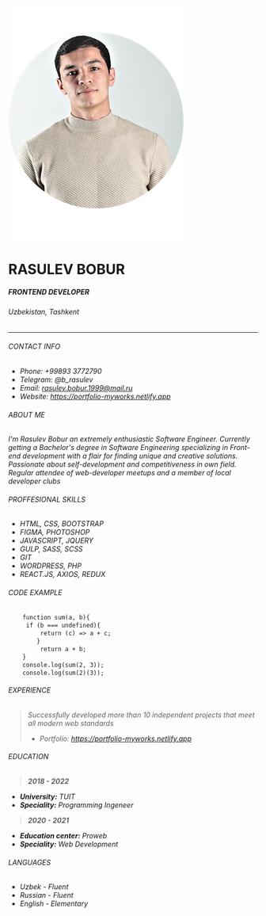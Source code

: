 ![Alt-текст](./ava.png) 
# RASULEV BOBUR
##### FRONTEND DEVELOPER
###### Uzbekistan, Tashkent

---
###### CONTACT INFO

- *Phone: +99893 3772790*
- *Telegram: @b_rasulev*
- *Email: rasulev.bobur.1999@mail.ru*
- *Website: https://portfolio-myworks.netlify.app*
###### ABOUT ME
*I'm Rasulev Bobur an extremely enthusiastic Software Engineer. Currently getting a Bachelor's degree in Software Engineering specializing in Front-end development with a flair for finding unique and creative solutions. Passionate about self-development and competitiveness in own field. Regular attendee of web-developer meetups and a member of local developer clubs*

###### PROFFESIONAL SKILLS

- *HTML, CSS, BOOTSTRAP*
- *FIGMA, PHOTOSHOP*
- *JAVASCRIPT, JQUERY*
- *GULP, SASS, SCSS*
- *GIT*
- *WORDPRESS, PHP*
- *REACT.JS, AXIOS, REDUX*

###### CODE EXAMPLE

```
    function sum(a, b){
     if (b === undefined){ 
         return (c) => a + c;
        }
         return a + b;
    }
    console.log(sum(2, 3));
    console.log(sum(2)(3));
```

###### EXPERIENCE

 >*Successfully developed more than 10 independent projects that meet all modern web standards*
 >*  *Portfolio: https://portfolio-myworks.netlify.app*

###### EDUCATION
>  ***2018 - 2022***
* ***University:*** *TUIT*
* ***Speciality:*** *Programming Ingeneer*

> ***2020 - 2021***
* ***Education center:*** *Proweb*
* ***Speciality:*** *Web Development*

###### LANGUAGES
* *Uzbek - Fluent*
* *Russian - Fluent* 
* *English - Elementary*